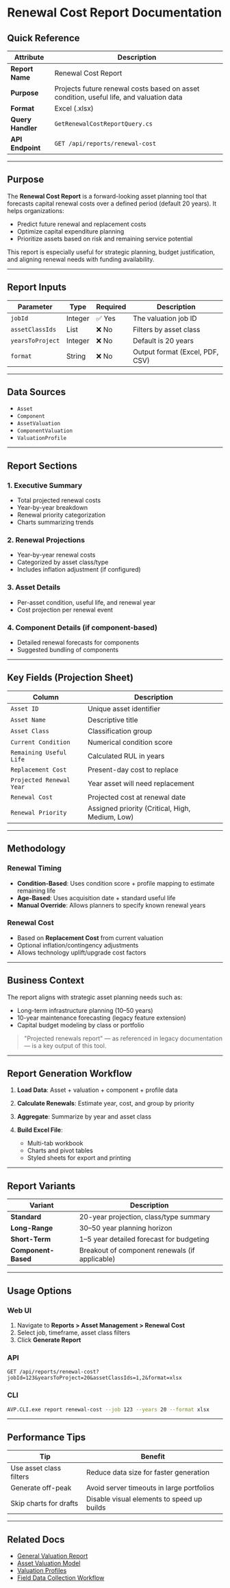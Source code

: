 # Renewal Cost Report Documentation

## Quick Reference

| Attribute         | Description                                                                             |
| ----------------- | --------------------------------------------------------------------------------------- |
| **Report Name**   | Renewal Cost Report                                                                     |
| **Purpose**       | Projects future renewal costs based on asset condition, useful life, and valuation data |
| **Format**        | Excel (.xlsx)                                                                           |
| **Query Handler** | `GetRenewalCostReportQuery.cs`                                                          |
| **API Endpoint**  | `GET /api/reports/renewal-cost`                                                         |

---

## Purpose

The **Renewal Cost Report** is a forward-looking asset planning tool that forecasts capital renewal costs over a defined period (default 20 years). It helps organizations:

* Predict future renewal and replacement costs
* Optimize capital expenditure planning
* Prioritize assets based on risk and remaining service potential

This report is especially useful for strategic planning, budget justification, and aligning renewal needs with funding availability.

---

## Report Inputs

| Parameter        | Type    | Required | Description                     |
| ---------------- | ------- | -------- | ------------------------------- |
| `jobId`          | Integer | ✅ Yes    | The valuation job ID            |
| `assetClassIds`  | List    | ❌ No     | Filters by asset class          |
| `yearsToProject` | Integer | ❌ No     | Default is 20 years             |
| `format`         | String  | ❌ No     | Output format (Excel, PDF, CSV) |

---

## Data Sources

* `Asset`
* `Component`
* `AssetValuation`
* `ComponentValuation`
* `ValuationProfile`

---

## Report Sections

### 1. **Executive Summary**

* Total projected renewal costs
* Year-by-year breakdown
* Renewal priority categorization
* Charts summarizing trends

### 2. **Renewal Projections**

* Year-by-year renewal costs
* Categorized by asset class/type
* Includes inflation adjustment (if configured)

### 3. **Asset Details**

* Per-asset condition, useful life, and renewal year
* Cost projection per renewal event

### 4. **Component Details** (if component-based)

* Detailed renewal forecasts for components
* Suggested bundling of components

---

## Key Fields (Projection Sheet)

| Column                   | Description                                     |
| ------------------------ | ----------------------------------------------- |
| `Asset ID`               | Unique asset identifier                         |
| `Asset Name`             | Descriptive title                               |
| `Asset Class`            | Classification group                            |
| `Current Condition`      | Numerical condition score                       |
| `Remaining Useful Life`  | Calculated RUL in years                         |
| `Replacement Cost`       | Present-day cost to replace                     |
| `Projected Renewal Year` | Year asset will need replacement                |
| `Renewal Cost`           | Projected cost at renewal date                  |
| `Renewal Priority`       | Assigned priority (Critical, High, Medium, Low) |

---

## Methodology

### Renewal Timing

* **Condition-Based**: Uses condition score + profile mapping to estimate remaining life
* **Age-Based**: Uses acquisition date + standard useful life
* **Manual Override**: Allows planners to specify known renewal years

### Renewal Cost

* Based on **Replacement Cost** from current valuation
* Optional inflation/contingency adjustments
* Allows technology uplift/upgrade cost factors

---

## Business Context

The report aligns with strategic asset planning needs such as:

* Long-term infrastructure planning (10–50 years)
* 10-year maintenance forecasting (legacy feature extension)
* Capital budget modeling by class or portfolio

> "Projected renewals report" — as referenced in legacy documentation — is a key output of this tool.

---

## Report Generation Workflow

1. **Load Data**: Asset + valuation + component + profile data
2. **Calculate Renewals**: Estimate year, cost, and group by priority
3. **Aggregate**: Summarize by year and asset class
4. **Build Excel File**:

   * Multi-tab workbook
   * Charts and pivot tables
   * Styled sheets for export and printing

---

## Report Variants

| Variant             | Description                                    |
| ------------------- | ---------------------------------------------- |
| **Standard**        | 20-year projection, class/type summary         |
| **Long-Range**      | 30–50 year planning horizon                    |
| **Short-Term**      | 1–5 year detailed forecast for budgeting       |
| **Component-Based** | Breakout of component renewals (if applicable) |

---

## Usage Options

### Web UI

1. Navigate to **Reports > Asset Management > Renewal Cost**
2. Select job, timeframe, asset class filters
3. Click **Generate Report**

### API

```http
GET /api/reports/renewal-cost?jobId=123&yearsToProject=20&assetClassIds=1,2&format=xlsx
```

### CLI

```bash
AVP.CLI.exe report renewal-cost --job 123 --years 20 --format xlsx
```

---

## Performance Tips

| Tip                     | Benefit                                    |
| ----------------------- | ------------------------------------------ |
| Use asset class filters | Reduce data size for faster generation     |
| Generate off-peak       | Avoid server timeouts in large portfolios  |
| Skip charts for drafts  | Disable visual elements to speed up builds |

---

## Related Docs

* [General Valuation Report](GeneralValuationReport)
* [Asset Valuation Model](../Models/AssetValuation)
* [Valuation Profiles](../DataDictionary/Valuation_Fields_Dictionary)
* [Field Data Collection Workflow](../Workflows/Field_Data_Collection_Workflow)
